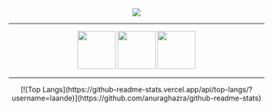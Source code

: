<p align="center">
  <img src="https://i.imgur.com/1Y9hOem.gif">
</p>

----------
  
<p align="center">
  <img src='https://cdn.jsdelivr.net/npm/simple-icons@3.0.1/icons/youtube.svg' href="https://www.youtube.com/landee" width="75" height="75">
  <img src='https://cdn.jsdelivr.net/npm/simple-icons@3.0.1/icons/discord.svg' href="https://discord.gg/GGyRPye" width="75" height="75">
  <img src='https://cdn.jsdelivr.net/npm/simple-icons@3.0.1/icons/twitter.svg' href="https://twitter.com/landee_" width="75" height="75">
</p>

----------
  
<p align="center">
  [![Top Langs](https://github-readme-stats.vercel.app/api/top-langs/?username=laande)](https://github.com/anuraghazra/github-readme-stats)
</p>
